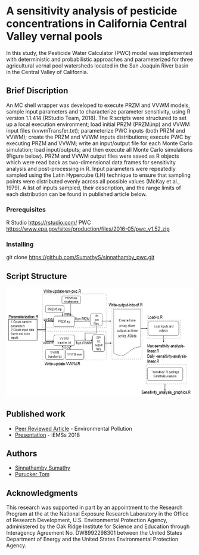 # A sensitivity analysis of pesticide concentrations in California Central Valley vernal pools

In this study, the Pesticide Water Calculator (PWC) model was implemented with deterministic and probabilistic approaches and parameterized for three agricultural vernal pool watersheds located in the San Joaquin River basin in the Central Valley of California.

## Brief Discription

An MC shell wrapper was developed to execute PRZM and VVWM models, sample input parameters and to characterize parameter sensitivity, using R version 1.1.414 (RStudio Team, 2018). The R scripts were structured to set up a local execution environment; load initial PRZM (PRZM.inp) and VVWM input files (vvwmTransfer.txt); parameterize PWC inputs (both PRZM and VVWM); create the PRZM and VVWM inputs distributions; execute PWC by executing PRZM and VVWM; write an input/output file for each Monte Carlo simulation; load input/outputs; and then execute all Monte Carlo simulations (Figure below). PRZM and VVWM output files were saved as R objects which were read back as two-dimensional data frames for sensitivity analysis and post-processing in R. Input parameters were repeatedly sampled using the Latin Hypercube (LH) technique to ensure that sampling points were distributed evenly across all possible values (McKay et al., 1979). A list of inputs sampled, their description, and the range limits of each distribution can be found in published article below.

### Prerequisites

R Studio https://rstudio.com/
PWC https://www.epa.gov/sites/production/files/2016-05/pwc_v1.52.zip


### Installing

git clone https://github.com/SumathyS/sinnathamby_pwc.git


## Script Structure

![picture](figures/script.png)



## Published work

* [Peer Reviewed Article](https://www.sciencedirect.com/science/article/pii/S0269749119343088) - Environmental Pollution
* [Presentation](https://www.researchgate.net/publication/337032938_Sensitivity_analysis_for_pesticide_transport_in_a_vernal_pool_watershed_using_the_Pesticide_Water_Calculator) - iEMSs 2018


## Authors

*  [Sinnathamby Sumathy](https://github.com/SumathyS/SumathyS.github.io)
*  [Purucker Tom](https://github.com/puruckertom)


## Acknowledgments
This research was supported in part by an appointment to the Research Program at the at the National Exposure Research Laboratory in the Office of Research Development, U.S. Environmental Protection Agency, administered by the Oak Ridge Institute for Science and Education through Interagency Agreement No. DW8992298301 between the United States Department of Energy and the United States Environmental Protection Agency. 

